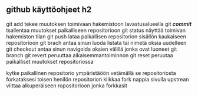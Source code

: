 ## github käyttöohjeet h2

git add tekee muutoksen toimivaan hakemistoon lavastusalueella
git ***commit*** tsallentaa muutokset paikalliseen repositorioon
git status näyttää toimivan hakemiston tilan
git push lataa paikallisen repositorion sisällön kaukaiseen repositorioon
git brach antaa sinun luoda listata tai nimetä oksia uudelleen
git checkout antaa sinun navigoida oksien välillä jonka ovat luoneet git branch
git revert peruuttaa aikaisemmantoiminnon
git reset peruutaa paikalliset muutokset repositoriossa

kytke paikallinen repositorio ympäristäöön vetämällä se repositoriosta
forkataksesi toisen henilön repositorion klikkaa fork nappia sivulla
upstrean viittaa alkuperäiseen ropositorioon jonka forkkasit
